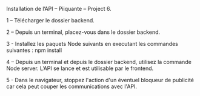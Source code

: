Installation de l’API – Piiquante – Project 6.

1 – Télécharger le dossier backend.

2 – Depuis un terminal, placez-vous dans le dossier backend.

3 - Installez les paquets Node suivants en executant les commandes suivantes :
npm install

4 – Depuis un terminal et depuis le dossier backend, utilisez la commande Node server. L’API se lance et est utilisable par le frontend.

5 - Dans le navigateur, stoppez l'action d'un éventuel bloqueur de publicité car cela peut couper les communications avec l'API.
